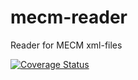 # mecm-reader
Reader for MECM xml-files

[![Coverage Status](https://coveralls.io/repos/github/Metatavu/mecm-reader/badge.svg)](https://coveralls.io/github/Metatavu/mecm-reader)
